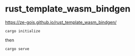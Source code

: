 # rust_template_wasm_bindgen

https://ze-gois.github.io/rust_template_wasm_bindgen/

``` shell
cargo initialize
```

then

``` shell
cargo serve
```
